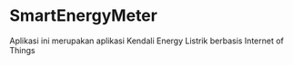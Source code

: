 # SmartEnergyMeter
Aplikasi ini merupakan aplikasi Kendali Energy Listrik berbasis Internet of Things
